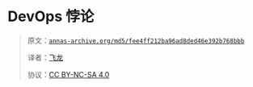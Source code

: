 # DevOps 悖论

> 原文：[`annas-archive.org/md5/fee4ff212ba96ad8ded46e392b768bbb`](https://annas-archive.org/md5/fee4ff212ba96ad8ded46e392b768bbb)
> 
> 译者：[飞龙](https://github.com/wizardforcel)
> 
> 协议：[CC BY-NC-SA 4.0](http://creativecommons.org/licenses/by-nc-sa/4.0/)